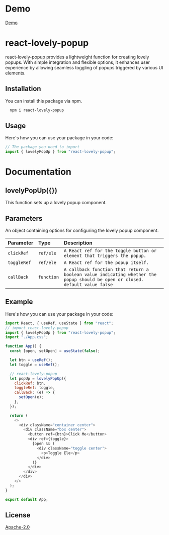 # Demo

[Demo](https://codesandbox.io/p/sandbox/react-lovely-popup-sjhlhs?file=%2Fsrc%2FApp.js%3A1%2C1-43%2C1)

# react-lovely-popup

react-lovely-popup provides a lightweight function for creating lovely popups. With simple integration and flexible options, it enhances user experience by allowing seamless toggling of popups triggered by various UI elements.

## Installation

You can install this package via npm.

```bash
  npm i react-lovely-popup
```

## Usage

Here's how you can use your package in your code:

```javascript
// The package you need to import
import { lovelyPopUp } from "react-lovely-popup";
```

# Documentation

## lovelyPopUp({})

This function sets up a lovely popup component.

## Parameters

An object containing options for configuring the lovely popup component.

| Parameter   | Type       | Description                                                                                                            |
| :---------- | :--------- | :--------------------------------------------------------------------------------------------------------------------- |
| `clickRef`  | `ref/ele`  | `A React ref for the toggle button or element that triggers the popup.`                                                |
| `toggleRef` | `ref/ele`  | `A React ref for the popup itself.`                                                                                    |
| `callBack`  | `function` | `A callback function that return a boolean value indicating whether the popup should be open or closed. default value false` |

## Example

Here's how you can use your package in your code:

```javascript
import React, { useRef, useState } from "react";
// import react-lovely-popup
import { lovelyPopUp } from "react-lovely-popup";
import "./App.css";

function App() {
  const [open, setOpen] = useState(false);

  let btn = useRef();
  let toggle = useRef();

  // react-lovely-popup
  let popUp = lovelyPopUp({
    clickRef: btn,
    toggleRef: toggle,
    callBack: (e) => {
      setOpen(e);
    },
  });

  return (
    <>
      <div className="container center">
        <div className="box center">
          <button ref={btn}>Click Me</button>
          <div ref={toggle}>
            {open && (
              <div className="toggle center">
                <p>Toggle Ele</p>
              </div>
            )}
          </div>
        </div>
      </div>
    </>
  );
}

export default App;
```

## License

[Apache-2.0](https://github.com/Shahriar-30/react-lovely-popup?tab=Apache-2.0-1-ov-file#readme)
